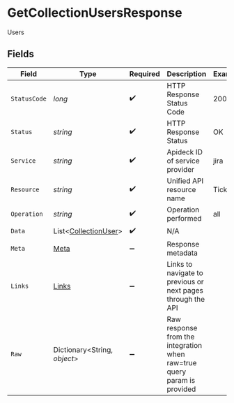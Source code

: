 # GetCollectionUsersResponse

Users


## Fields

| Field                                                                   | Type                                                                    | Required                                                                | Description                                                             | Example                                                                 |
| ----------------------------------------------------------------------- | ----------------------------------------------------------------------- | ----------------------------------------------------------------------- | ----------------------------------------------------------------------- | ----------------------------------------------------------------------- |
| `StatusCode`                                                            | *long*                                                                  | :heavy_check_mark:                                                      | HTTP Response Status Code                                               | 200                                                                     |
| `Status`                                                                | *string*                                                                | :heavy_check_mark:                                                      | HTTP Response Status                                                    | OK                                                                      |
| `Service`                                                               | *string*                                                                | :heavy_check_mark:                                                      | Apideck ID of service provider                                          | jira                                                                    |
| `Resource`                                                              | *string*                                                                | :heavy_check_mark:                                                      | Unified API resource name                                               | Tickets                                                                 |
| `Operation`                                                             | *string*                                                                | :heavy_check_mark:                                                      | Operation performed                                                     | all                                                                     |
| `Data`                                                                  | List<[CollectionUser](../../Models/Components/CollectionUser.md)>       | :heavy_check_mark:                                                      | N/A                                                                     |                                                                         |
| `Meta`                                                                  | [Meta](../../Models/Components/Meta.md)                                 | :heavy_minus_sign:                                                      | Response metadata                                                       |                                                                         |
| `Links`                                                                 | [Links](../../Models/Components/Links.md)                               | :heavy_minus_sign:                                                      | Links to navigate to previous or next pages through the API             |                                                                         |
| `Raw`                                                                   | Dictionary<String, *object*>                                            | :heavy_minus_sign:                                                      | Raw response from the integration when raw=true query param is provided |                                                                         |
